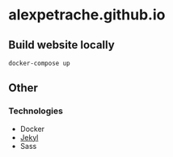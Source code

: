 # alexpetrache.github.io

## Build website locally

```docker-compose up```

## Other

### Technologies
- Docker
- [Jekyl](https://jekyllrb.com)
- Sass